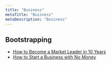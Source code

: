 ```yaml
---
title: "Business"
metaTitle: "Business"
metaDescription: "Business"
---
```


Bootstrapping
---

-	[How to Become a Market Leader in 10 Years](https://doist.com/blog/how-to-become-a-market-leader-in-10-years/)
-	[How to Start a Business with No Money](https://www.jotform.com/bootstrapping/)
